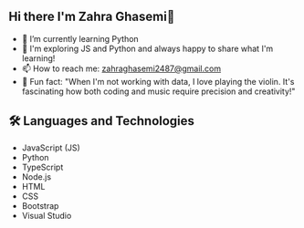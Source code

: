 ## Hi there I'm Zahra Ghasemi👋


- 🌱 I’m currently learning Python
- 💬 I'm exploring JS and Python and always happy to share what I'm learning!
- 📫 How to reach me: zahraghasemi2487@gmail.com
- 🎻 Fun fact: "When I'm not working with data, I love playing the violin. It's fascinating how both coding and music require precision and creativity!"

## 🛠️ Languages and Technologies
- JavaScript (JS)
- Python
- TypeScript
- Node.js
- HTML
- CSS
- Bootstrap
- Visual Studio
